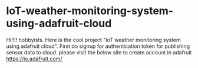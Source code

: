 # IoT-weather-monitoring-system-using-adafruit-cloud
Hi!!!! hobbyists.
Here is the cool project "IoT weather monitoring system using adafruit cloud".
First do signup for authentication token for publishing sensor data to cloud.
please visit the below site to create account in adafruit
<br />
https://io.adafruit.com/
